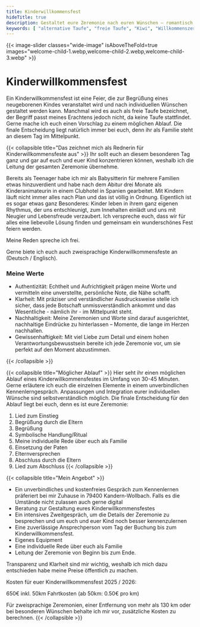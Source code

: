 ```yaml
---
title: Kinderwillkommensfest
hideTitle: true
description: Gestaltet eure Zeremonie nach euren Wünschen – romantisch, modern oder klassisch, aber immer einprägsam und einfühlsam.
keywords: [ "alternative Taufe", "freie Taufe", "Kiwi", "Willkommenszeremonie", "Kind", "Baby", "Neugeborenes", "weltlich", "Familienfeier", "Freie Rednerin", "Schwarzwald", "Hochrhein", "Deutschschweiz", "Kaiserstuhl", "Freiburg", "individuelle Zeremonie", "emotional", "mit Herz", "Symbolische Handlung", "freies Sprechen", "Authentizität", "Nachhaltigkeit", "Gewissenhaftigkeit", "Klarheit" ]
---
```


{{< image-slider classes="wide-image" isAboveTheFold=true images="welcome-child-1.webp,welcome-child-2.webp,welcome-child-3.webp" >}}

# Kinderwillkommensfest

Ein Kinderwillkommensfest ist eine Feier, die zur Begrüßung eines neugeborenen Kindes veranstaltet wird und nach
individuellen Wünschen gestaltet werden kann. Manchmal wird es auch als freie Taufe bezeichnet, der Begriff passt meines
Erachtens jedoch nicht, da keine Taufe stattfindet.
Gerne mache ich euch einen Vorschlag zu einem möglichen Ablauf. Die finale
Entscheidung liegt natürlich immer bei euch, denn ihr als Familie steht an diesem Tag im Mittelpunkt.

{{< collapsible title="Das zeichnet mich als Rednerin für Kinderwillkommensfeste aus" >}}
Ihr sollt euch an diesem besonderen Tag ganz und gar auf euch und euer Kind konzentrieren können, weshalb ich die
Leitung der gesamten Zeremonie übernehme.

Bereits als Teenager habe ich mir als Babysitterin für mehrere Familien etwas hinzuverdient und habe nach dem Abitur
drei Monate als Kinderanimateurin in einem Clubhotel in Spanien gearbeitet.
Mit Kindern läuft nicht immer alles nach Plan und das ist völlig in Ordnung. Eigentlich ist es sogar etwas ganz
Besonderes: Kinder leben in ihrem ganz eigenen Rhythmus, der uns entschleunigt, zum Innehalten einlädt und uns mit
Neugier und Lebensfreude verzaubert. Ich verspreche euch, dass wir für alles eine liebevolle Lösung finden und gemeinsam
ein wunderschönes Fest feiern werden.

Meine Reden spreche ich frei.

Gerne biete ich euch auch zweisprachige Kinderwillkommensfeste an (Deutsch / Englisch).

<div class="highlight">
    <h3>Meine Werte</h3>
    <ul>
      <li>Authentizität: Echtheit und Aufrichtigkeit prägen meine Worte und vermitteln eine unverstellte, persönliche Note, die Nähe schafft.</li>
      <li>Klarheit: Mit präziser und verständlicher Ausdrucksweise stelle ich sicher, dass jede Botschaft unmissverständlich ankommt und das Wesentliche - nämlich ihr - im Mittelpunkt steht.</li>
      <li>Nachhaltigkeit: Meine Zeremonien und Worte sind darauf ausgerichtet, nachhaltige Eindrücke zu hinterlassen – Momente, die lange im Herzen nachhallen.</li>
      <li>Gewissenhaftigkeit: Mit viel Liebe zum Detail und einem hohen Verantwortungsbewusstsein bereite ich jede Zeremonie vor, um sie perfekt auf den Moment abzustimmen.</li>
    </ul>
</div>
{{< /collapsible >}}

{{< collapsible title="Möglicher Ablauf" >}}
Hier seht ihr einen möglichen Ablauf eines Kinderwillkommensfestes im Umfang von 30-45 Minuten. Gerne erläutere ich euch
die einzelnen Elemente in einem unverbindlichen Kennenlerngespräch.
Anpassungen und Integration eurer individuellen Wünsche sind selbstverständlich möglich. Die finale Entscheidung für den
Ablauf liegt bei euch, denn es ist eure Zeremonie:

1. Lied zum Einstieg
0. Begrüßung durch die Eltern
0. Begrüßung
0. Symbolische Handlung/Ritual
0. Meine individuelle Rede über euch als Familie
0. Einsetzung der Paten
0. Elternversprechen
0. Abschluss durch die Eltern
0. Lied zum Abschluss
{{< /collapsible >}}

{{< collapsible title="Mein Angebot" >}}

- Ein unverbindliches und kostenfreies Gespräch zum Kennenlernen präferiert bei mir Zuhause in 79400 Kandern-Wollbach.
  Falls es die Umstände nicht zulassen auch gerne digital
- Beratung zur Gestaltung eures Kinderwillkommensfestes
- Ein intensives Zweitgespräch, um die Details der Zeremonie zu besprechen und um euch und euer Kind noch besser
  kennenzulernen
- Eine zuverlässige Ansprechperson vom Tag der Buchung bis zum Kinderwillkommensfest.
- Eigenes Equipment
- Eine individuelle Rede über euch als Familie
- Leitung der Zeremonie von Beginn bis zum Ende.

Transparenz und Klarheit sind mir wichtig, weshalb ich mich dazu entschieden habe meine Preise öffentlich zu machen.

<div class="highlight">
    <p>Kosten für euer Kinderwillkommensfest 2025 / 2026:</p>
    <p>650€ inkl. 50km Fahrtkosten (ab 50km: 0.50€ pro km)</p>
</div>

Für zweisprachige Zeremonien, einer Entfernung von mehr als 130 km oder bei besonderen Wünschen behalte ich mir vor,
zusätzliche Kosten zu berechnen.
{{< /collapsible >}}
